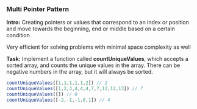 ### Multi Pointer Pattern

**Intro:** Creating pointers or values that correspond to an index or position and move towards the beginning, end or middle based on a certain condition

Very efficient for solving problems with minimal space complexity as well

**Task:** Implement a function called **countUniqueValues**, which accepts a sorted array, and counts the unique values in the array. There can be negative numbers in the array, but it will always be sorted.

```js
countUniqueValues([1,1,1,1,1,2]) // 2
countUniqueValues([1,2,3,4,4,4,7,7,12,12,13]) // 7
countUniqueValues([]) // 0
countUniqueValues([-2,-1,-1,0,1]) // 4
```